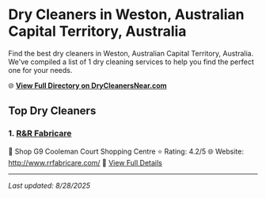 # Dry Cleaners in Weston, Australian Capital Territory, Australia

Find the best dry cleaners in Weston, Australian Capital Territory, Australia. We've compiled a list of 1 dry cleaning services to help you find the perfect one for your needs.

🌐 **[View Full Directory on DryCleanersNear.com](https://drycleanersnear.com/city/Australia/Australian%20Capital%20Territory/Weston)**

## Top Dry Cleaners

### 1. [R&R Fabricare](https://drycleanersnear.com/dryCleaner/68a2893de025a3a8d28d39ae/r-r-fabricare)
📍 Shop G9 Cooleman Court Shopping Centre
⭐ Rating: 4.2/5
🌐 Website: http://www.rrfabricare.com/
🔗 [View Full Details](https://drycleanersnear.com/dryCleaner/68a2893de025a3a8d28d39ae/r-r-fabricare)


---

*Last updated: 8/28/2025*
